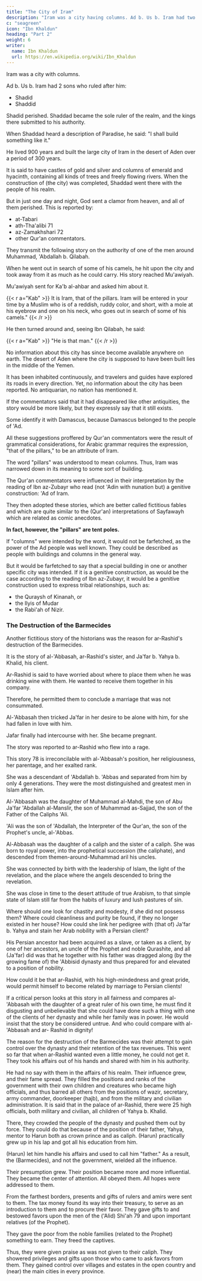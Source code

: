 ```yaml
---
title: "The City of Iram"
description: "Iram was a city having columns. Ad b. Us b. Iram had two sons Shadid and Shaddid, who ruled after him"
c: "seagreen"
icon: "Ibn Khaldun"
heading: "Part 2"
weight: 6
writer:
  name: Ibn Khaldun
  url: https://en.wikipedia.org/wiki/Ibn_Khaldun
---
```



Iram was a city with columns. 

Ad b. Us b. Iram had 2 sons who ruled after him:
- Shadid
- Shaddid

Shadid perished. Shaddad became the sole ruler of the realm, and the kings there submitted to his authority. 

When Shaddad heard a description of Paradise, he said: "I shall build something like it."

He lived 900 years and built the large city of Iram in the desert of Aden over a period of 300 years. 

It is said to have castles of gold and silver and columns of emerald and hyacinth, containing all kinds of trees and freely flowing rivers. When the construction of (the city) was completed, Shaddad went there with the people of his realm. 

<!-- -when be was the distance of only one day and night away from it,  -->

But in just one day and night, God sent a clamor from heaven, and all of them perished. This is reported by:
- at-Tabari
- ath-Tha'alibi 71
- az-Zamakhshari 72
- other Qur'an commentators. 

They transmit the following story on the authority of one of the men around Muhammad, 'Abdallah b. Qilabah.

<!-- 73 -->

When he went out in search of some of his camels, he hit upon the city and took away from it as much as he could carry. His story reached Mu'awiyah. 

<!-- , who had him brought to him, and he told the story.  -->

<!-- 74 -->
Mu'awiyah sent for Ka'b al-ahbar and asked him about it. 


{{< r a="Kab" >}}
It is Iram, that of the pillars. Iram will be entered in your time by a Muslim who is of a reddish, ruddy color, and short, with a mole at his eyebrow and one on his neck, who goes out in search of some of his camels." 
{{< /r >}}

He then turned around and, seeing Ibn Qilabah, he said:

{{< r a="Kab" >}}
"He is that man." 
{{< /r >}}


No information about this city has since become available anywhere on earth. The desert of Aden where the city is supposed to have been built lies in the middle of the Yemen. 

It has been inhabited continuously, and travelers and guides have explored its roads in every direction. Yet, no information about the city has been reported. No antiquarian, no nation has mentioned it. 

If the commentators said that it had disappeared like other antiquities, the story would be more likely, but they expressly say that it still exists. 

Some identify it with Damascus, because Damascus belonged to the people of 'Ad. 

<!-- Others go so far in their crazy talk as to maintain that the city lies hidden from sensual perception and can be discovered only by trained (magicians) and sorcerers. All these are assumptions that would better be termed nonsense.  -->

All these suggestions proffered by Qur'an commentators were the result of grammatical considerations, for Arabic grammar requires the expression, "that of the pillars," to be an attribute of Iram. 

The word "pillars" was understood to mean columns. Thus, Iram was narrowed down in its meaning to some sort of building.

<!-- 75 -->
The Qur'an commentators were influenced in their interpretation by the reading of Ibn az-Zubayr who read (not 'Adin with nunation but) a genitive construction: 'Ad of Iram. 

They then adopted these stories, which are better called fictitious fables and which are quite similar to the (Qur'an) interpretations of Sayfawayh which are related as comic anecdotes.

**In fact, however, the "pillars" are tent poles.** 

If "columns" were intended by the word, it would not be farfetched, as the power of the Ad people was well known. They could be described as people with buildings and columns in the general way. 

But it would be farfetched to say that a special building in one or another specific city was intended. If it is a genitive construction, as would be the case according to the reading of Ibn az-Zubayr, it would be a genitive construction used to express tribal relationships, such as:
- the Quraysh of Kinanah, or
- the Ilyis of Mudar
- the Rabi'ah of Nizir. 

<!-- There is no need for such an implausible interpretation which uses for its starting point silly stories of the sort mentioned, which cannot be imputed to the Qur'an because they are so implausible. -->


### The Destruction of the Barmecides 

Another fictitious story of the historians was the reason for ar-Rashid's destruction of the Barmecides.

It is the story of al-'Abbasah, ar-Rashid's sister, and Ja'far b. Yahya b. Khalid, his client.

Ar-Rashid is said to have worried about where to place them when he was drinking wine with them. He wanted to receive them together in his company. 

Therefore, he permitted them to conclude a marriage that was not consummated.

Al-'Abbasah then tricked Ja'far in her desire to be alone with him, for she had fallen in love with him.

Jafar finally had intercourse with her. She became pregnant. 

The story was reported to ar-Rashid who flew into a rage. 

This story 78 is irreconcilable with al-'Abbasah's position, her religiousness, her parentage, and her exalted rank. 

She was a descendant of 'Abdallah b. 'Abbas and separated from him by only 4 generations. They were the most distinguished and greatest men in Islam after him.

Al-'Abbasah was the daughter of Muhammad al-Mahdi, the son of Abu Ja'far 'Abdallah al-Manslir, the son of Muhammad as-Sajjad, the son of the Father of the Caliphs 'Ali.

'Ali was the son of 'Abdallah, the Interpreter of the Qur'an, the son of the Prophet's uncle, al-'Abbas. 

Al-Abbasah was the daughter of a caliph and the sister of a caliph. She was born to royal power, into the prophetical succession (the caliphate), and descended from themen-around-Muhammad aril his uncles. 

She was connected by birth with the leadership of Islam, the light of the revelation, and the place where the angels descended to bring the revelation. 

She was close in time to the desert attitude of true Arabism, to that simple state of Islam still far from the habits of luxury and lush pastures of sin. 

Where should one look for chastity and modesty, if she did not possess them? Where could cleanliness and purity be found, if they no longer existed in her house? How could she link her pedigree with (that of) Ja'far b. Yahya and stain her Arab nobility with a Persian client? 

His Persian ancestor had been acquired as a slave, or taken as a client, by one of her ancestors, an uncle of the Prophet and noble Qurashite, and all (Ja'far) did was that he together with his father was dragged along (by the growing fame of) the 'Abbisid dynasty and thus prepared for and elevated to a position of nobility. 

How could it be that ar-Rashid, with his high-mindedness and great pride, would permit himself to become related by marriage to Persian clients! 

If a critical person looks at this story in all fairness and compares al-'Abbasah with the daughter of a great ruler of his own time, he must find it disgusting and unbelievable that she could have done such a thing with one of the clients of her dynasty and while her family was in power. He would insist that the story be considered untrue. And who could compare with al-'Abbasah and ar- Rashid in dignity!

The reason for the destruction of the Barmecides was their attempt to gain control over the dynasty and their retention of the tax revenues. This went so far that when ar-Rashid wanted even a little money, he could not get it. They took his affairs out of his hands and shared with him in his authority. 

He had no say with them in the affairs of his realm. Their influence grew, and their fame spread. They filled the positions and ranks of the government with their own children and creatures who became high officials, and thus barred all others from the positions of wazir, secretary, army commander, doorkeeper (hajb), and from the military and civilian administration. It is said that in the palace of ar-Rashid, there were 25 high officials, both military and civilian, all children of Yahya b. Khalid.

There, they crowded the people of the dynasty and pushed them out by force. They could do that because of the position of their father, Yahya, mentor to Harun both as crown prince and as caliph. (Harun) practically grew up in his lap and got all his education from him. 

(Harun) let him handle his affairs and used to call him "father." As a result, the (Barmecides), and not the government, wielded all the influence.

Their presumption grew. Their position became more and more influential. They became the center of attention. All obeyed them. All hopes were addressed to them. 

From the farthest borders, presents and gifts of rulers and amirs were sent to them. The tax money found its way into their treasury, to serve as an introduction to them and to procure their favor. They gave gifts to and bestowed favors upon the men of the ('Alid) Shi'ah 79 and upon important relatives (of the Prophet). 

They gave the poor from the noble families (related to the Prophet) something to earn. They freed the captives. 

Thus, they were given praise as was not given to their caliph. They showered privileges and gifts upon those who came to ask favors from them. They gained control over villages and estates in the open country and (near) the main cities in every province. 

